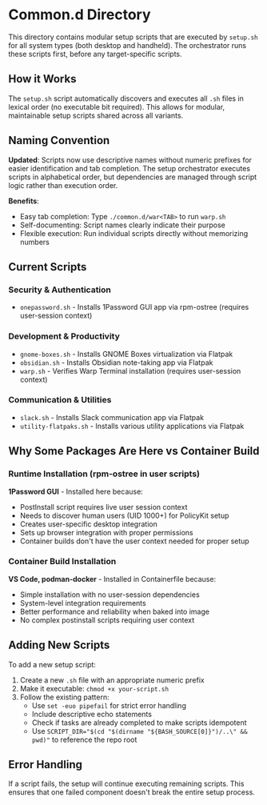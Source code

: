 # Common.d Directory

This directory contains modular setup scripts that are executed by `setup.sh` for all system types (both desktop and handheld). The orchestrator runs these scripts first, before any target-specific scripts.

## How it Works

The `setup.sh` script automatically discovers and executes all `.sh` files in lexical order (no executable bit required). This allows for modular, maintainable setup scripts shared across all variants.

## Naming Convention

**Updated**: Scripts now use descriptive names without numeric prefixes for easier identification and tab completion. The setup orchestrator executes scripts in alphabetical order, but dependencies are managed through script logic rather than execution order.

**Benefits**:
- Easy tab completion: Type `./common.d/war<TAB>` to run `warp.sh`
- Self-documenting: Script names clearly indicate their purpose
- Flexible execution: Run individual scripts directly without memorizing numbers

## Current Scripts

### Security & Authentication
- `onepassword.sh` - Installs 1Password GUI app via rpm-ostree (requires user-session context)

### Development & Productivity
- `gnome-boxes.sh` - Installs GNOME Boxes virtualization via Flatpak
- `obsidian.sh` - Installs Obsidian note-taking app via Flatpak
- `warp.sh` - Verifies Warp Terminal installation (requires user-session context)

### Communication & Utilities
- `slack.sh` - Installs Slack communication app via Flatpak
- `utility-flatpaks.sh` - Installs various utility applications via Flatpak

## Why Some Packages Are Here vs Container Build

### Runtime Installation (rpm-ostree in user scripts)
**1Password GUI** - Installed here because:
- PostInstall script requires live user session context
- Needs to discover human users (UID 1000+) for PolicyKit setup
- Creates user-specific desktop integration
- Sets up browser integration with proper permissions
- Container builds don't have the user context needed for proper setup

### Container Build Installation
**VS Code, podman-docker** - Installed in Containerfile because:
- Simple installation with no user-session dependencies
- System-level integration requirements
- Better performance and reliability when baked into image
- No complex postinstall scripts requiring user context

## Adding New Scripts

To add a new setup script:

1. Create a new `.sh` file with an appropriate numeric prefix
2. Make it executable: `chmod +x your-script.sh`
3. Follow the existing pattern:
   - Use `set -euo pipefail` for strict error handling
   - Include descriptive echo statements
   - Check if tasks are already completed to make scripts idempotent
   - Use `SCRIPT_DIR="$(cd "$(dirname "${BASH_SOURCE[0]}")/..\" && pwd)"` to reference the repo root

## Error Handling

If a script fails, the setup will continue executing remaining scripts. This ensures that one failed component doesn't break the entire setup process.

